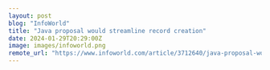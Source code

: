 ```yaml
---
layout: post
blog: "InfoWorld"
title: "Java proposal would streamline record creation"
date: 2024-01-29T20:29:00Z
image: images/infoworld.png
remote_url: "https://www.infoworld.com/article/3712640/java-proposal-would-streamline-record-creation.html#tk.rss_applicationdevelopment"
---
```

